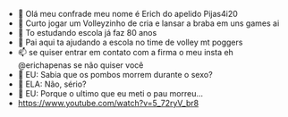 - 👋 Olá meu confrade meu nome é Erich do apelido Pijas4i20
- 👀 Curto jogar um Volleyzinho de cria e lansar a braba em uns games ai
- 🌱 To estudando escola já faz 80 anos
- 💞️ Pai aqui ta ajudando a escola no time de volley mt poggers
- 📫 se quiser entrar em contato com a firma o meu insta eh @erichapenas se não quiser você
- 👨 EU: Sabia que os pombos morrem durante o sexo?
- 👩 ELA: Não, sério?
- 👨 EU: Porque o ultimo que eu meti o pau morreu...
- https://www.youtube.com/watch?v=5_72ryV_br8
